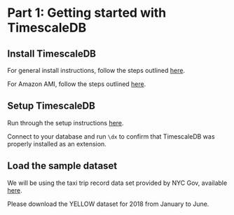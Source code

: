 # Part 1: Getting started with TimescaleDB
## Install TimescaleDB

For general install instructions, follow the steps outlined [here](https://docs.timescale.com/v0.12/getting-started/installation/).

For Amazon AMI, follow the steps outlined [here](https://github.com/timescale/docs.timescale.com-content/pull/34/commits/f4859666f4ec820b50490f7a1626c00074633662).

## Setup TimescaleDB

Run through the setup instructions [here](https://docs.timescale.com/v0.12/getting-started/setup).

Connect to your database and run `\dx` to confirm that TimescaleDB was properly installed as an extension.

## Load the sample dataset

We will be using the taxi trip record data set provided by NYC Gov, available [here](http://www.nyc.gov/html/tlc/html/about/trip_record_data.shtml).

Please download the YELLOW dataset for 2018 from January to June.
